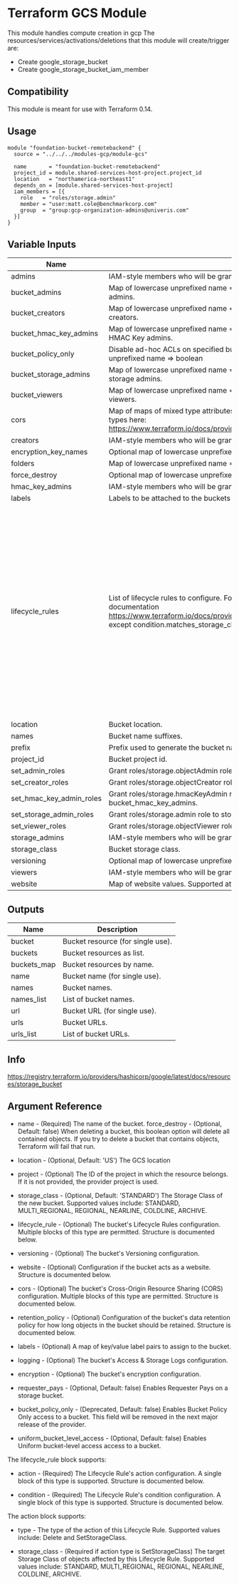 # Terraform GCS Module

This module handles compute creation in gcp
The resources/services/activations/deletions that this module will create/trigger are:
- Create google_storage_bucket
- Create google_storage_bucket_iam_member


## Compatibility

This module is meant for use with Terraform 0.14.

## Usage

```hcl
module "foundation-bucket-remotebackend" {
  source = "../../../modules-gcp/module-gcs"

  name       = "foundation-bucket-remotebackend"
  project_id = module.shared-services-host-project.project_id
  location   = "northamerica-northeast1"
  depends_on = [module.shared-services-host-project]
  iam_members = [{
    role   = "roles/storage.admin"
    member = "user:matt.cole@benchmarkcorp.com"
    group  = "group:gcp-organization-admins@univeris.com"
  }]
}
```

## Variable Inputs

| Name | Description | Type | Default | Required |
|------|-------------|------|---------|:--------:|
| admins | IAM-style members who will be granted roles/storage.objectAdmin on all buckets. | `list(string)` | `[]` | no |
| bucket\_admins | Map of lowercase unprefixed name => comma-delimited IAM-style per-bucket admins. | `map(string)` | `{}` | no |
| bucket\_creators | Map of lowercase unprefixed name => comma-delimited IAM-style per-bucket creators. | `map(string)` | `{}` | no |
| bucket\_hmac\_key\_admins | Map of lowercase unprefixed name => comma-delimited IAM-style per-bucket HMAC Key admins. | `map(string)` | `{}` | no |
| bucket\_policy\_only | Disable ad-hoc ACLs on specified buckets. Defaults to true. Map of lowercase unprefixed name => boolean | `map(bool)` | `{}` | no |
| bucket\_storage\_admins | Map of lowercase unprefixed name => comma-delimited IAM-style per-bucket storage admins. | `map(string)` | `{}` | no |
| bucket\_viewers | Map of lowercase unprefixed name => comma-delimited IAM-style per-bucket viewers. | `map(string)` | `{}` | no |
| cors | Map of maps of mixed type attributes for CORS values. See appropriate attribute types here: https://www.terraform.io/docs/providers/google/r/storage_bucket.html#cors | `any` | `{}` | no |
| creators | IAM-style members who will be granted roles/storage.objectCreators on all buckets. | `list(string)` | `[]` | no |
| encryption\_key\_names | Optional map of lowercase unprefixed name => string, empty strings are ignored. | `map(string)` | `{}` | no |
| folders | Map of lowercase unprefixed name => list of top level folder objects. | `map(list(string))` | `{}` | no |
| force\_destroy | Optional map of lowercase unprefixed name => boolean, defaults to false. | `map(bool)` | `{}` | no |
| hmac\_key\_admins | IAM-style members who will be granted roles/storage.hmacKeyAdmin on all buckets. | `list(string)` | `[]` | no |
| labels | Labels to be attached to the buckets | `map(string)` | `{}` | no |
| lifecycle\_rules | List of lifecycle rules to configure. Format is the same as described in provider documentation https://www.terraform.io/docs/providers/google/r/storage_bucket.html#lifecycle_rule except condition.matches\_storage\_class should be a comma delimited string. | <pre>set(object({<br>    # Object with keys:<br>    # - type - The type of the action of this Lifecycle Rule. Supported values: Delete and SetStorageClass.<br>    # - storage_class - (Required if action type is SetStorageClass) The target Storage Class of objects affected by this Lifecycle Rule.<br>    action = map(string)<br><br>    # Object with keys:<br>    # - age - (Optional) Minimum age of an object in days to satisfy this condition.<br>    # - created_before - (Optional) Creation date of an object in RFC 3339 (e.g. 2017-06-13) to satisfy this condition.<br>    # - with_state - (Optional) Match to live and/or archived objects. Supported values include: "LIVE", "ARCHIVED", "ANY".<br>    # - matches_storage_class - (Optional) Comma delimited string for storage class of objects to satisfy this condition. Supported values include: MULTI_REGIONAL, REGIONAL, NEARLINE, COLDLINE, STANDARD, DURABLE_REDUCED_AVAILABILITY.<br>    # - num_newer_versions - (Optional) Relevant only for versioned objects. The number of newer versions of an object to satisfy this condition.<br>    condition = map(string)<br>  }))</pre> | `[]` | no |
| location | Bucket location. | `string` | `"EU"` | no |
| names | Bucket name suffixes. | `list(string)` | n/a | yes |
| prefix | Prefix used to generate the bucket name. | `string` | n/a | yes |
| project\_id | Bucket project id. | `string` | n/a | yes |
| set\_admin\_roles | Grant roles/storage.objectAdmin role to admins and bucket\_admins. | `bool` | `false` | no |
| set\_creator\_roles | Grant roles/storage.objectCreator role to creators and bucket\_creators. | `bool` | `false` | no |
| set\_hmac\_key\_admin\_roles | Grant roles/storage.hmacKeyAdmin role to hmac\_key\_admins and bucket\_hmac\_key\_admins. | `bool` | `false` | no |
| set\_storage\_admin\_roles | Grant roles/storage.admin role to storage\_admins and bucket\_storage\_admins. | `bool` | `false` | no |
| set\_viewer\_roles | Grant roles/storage.objectViewer role to viewers and bucket\_viewers. | `bool` | `false` | no |
| storage\_admins | IAM-style members who will be granted roles/storage.admin on all buckets. | `list(string)` | `[]` | no |
| storage\_class | Bucket storage class. | `string` | `"MULTI_REGIONAL"` | no |
| versioning | Optional map of lowercase unprefixed name => boolean, defaults to false. | `map(bool)` | `{}` | no |
| viewers | IAM-style members who will be granted roles/storage.objectViewer on all buckets. | `list(string)` | `[]` | no |
| website | Map of website values. Supported attributes: main\_page\_suffix, not\_found\_page | `any` | `{}` | no |

## Outputs

| Name | Description |
|------|-------------|
| bucket | Bucket resource (for single use). |
| buckets | Bucket resources as list. |
| buckets\_map | Bucket resources by name. |
| name | Bucket name (for single use). |
| names | Bucket names. |
| names\_list | List of bucket names. |
| url | Bucket URL (for single use). |
| urls | Bucket URLs. |
| urls\_list | List of bucket URLs. |


## Info 

https://registry.terraform.io/providers/hashicorp/google/latest/docs/resources/storage_bucket

## Argument Reference

- name - (Required) The name of the bucket.
force_destroy - (Optional, Default: false) When deleting a bucket, this boolean option will delete all contained objects. If you try to delete a bucket that contains objects, Terraform will fail that run.

- location - (Optional, Default: 'US') The GCS location

- project - (Optional) The ID of the project in which the resource belongs. If it is not provided, the provider project is used.

- storage_class - (Optional, Default: 'STANDARD') The Storage Class of the new bucket. Supported values include: STANDARD, MULTI_REGIONAL, REGIONAL, NEARLINE, COLDLINE, ARCHIVE.

- lifecycle_rule - (Optional) The bucket's Lifecycle Rules configuration. Multiple blocks of this type are permitted. Structure is documented below.

- versioning - (Optional) The bucket's Versioning configuration.

- website - (Optional) Configuration if the bucket acts as a website. Structure is documented below.

- cors - (Optional) The bucket's Cross-Origin Resource Sharing (CORS) configuration. Multiple blocks of this type are permitted. Structure is documented below.

- retention_policy - (Optional) Configuration of the bucket's data retention policy for how long objects in the bucket should be retained. Structure is documented below.

- labels - (Optional) A map of key/value label pairs to assign to the bucket.

- logging - (Optional) The bucket's Access & Storage Logs configuration.

- encryption - (Optional) The bucket's encryption configuration.

- requester_pays - (Optional, Default: false) Enables Requester Pays on a storage bucket.

- bucket_policy_only - (Deprecated, Default: false) Enables Bucket Policy Only access to a bucket. This field will be removed in the next major release of the provider.

- uniform_bucket_level_access - (Optional, Default: false) Enables Uniform bucket-level access access to a bucket.

The lifecycle_rule block supports:

- action - (Required) The Lifecycle Rule's action configuration. A single block of this type is supported. Structure is documented below.

- condition - (Required) The Lifecycle Rule's condition configuration. A single block of this type is supported. Structure is documented below.

The action block supports:

- type - The type of the action of this Lifecycle Rule. Supported values include: Delete and SetStorageClass.

- storage_class - (Required if action type is SetStorageClass) The target Storage Class of objects affected by this Lifecycle Rule. Supported values include: STANDARD, MULTI_REGIONAL, REGIONAL, NEARLINE, COLDLINE, ARCHIVE.